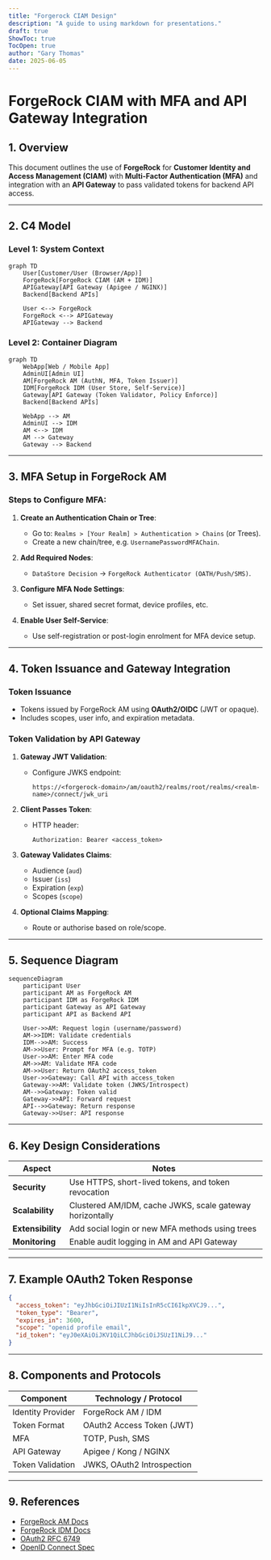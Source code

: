 ```yaml
---
title: "Forgerock CIAM Design"
description: "A guide to using markdown for presentations."
draft: true
ShowToc: true
TocOpen: true
author: "Gary Thomas"
date: 2025-06-05
---
```


# ForgeRock CIAM with MFA and API Gateway Integration

## 1. Overview

This document outlines the use of **ForgeRock** for **Customer Identity and Access Management (CIAM)** with **Multi-Factor Authentication (MFA)** and integration with an **API Gateway** to pass validated tokens for backend API access.

---

## 2. C4 Model

### Level 1: System Context

```mermaid
graph TD
    User[Customer/User (Browser/App)]
    ForgeRock[ForgeRock CIAM (AM + IDM)]
    APIGateway[API Gateway (Apigee / NGINX)]
    Backend[Backend APIs]

    User <--> ForgeRock
    ForgeRock <--> APIGateway
    APIGateway --> Backend
```

### Level 2: Container Diagram

```mermaid
graph TD
    WebApp[Web / Mobile App]
    AdminUI[Admin UI]
    AM[ForgeRock AM (AuthN, MFA, Token Issuer)]
    IDM[ForgeRock IDM (User Store, Self-Service)]
    Gateway[API Gateway (Token Validator, Policy Enforce)]
    Backend[Backend APIs]

    WebApp --> AM
    AdminUI --> IDM
    AM <--> IDM
    AM --> Gateway
    Gateway --> Backend
```

---

## 3. MFA Setup in ForgeRock AM

### Steps to Configure MFA:

1. **Create an Authentication Chain or Tree**:
   - Go to: `Realms > [Your Realm] > Authentication > Chains` (or Trees).
   - Create a new chain/tree, e.g. `UsernamePasswordMFAChain`.

2. **Add Required Nodes**:
   - `DataStore Decision` → `ForgeRock Authenticator (OATH/Push/SMS)`.

3. **Configure MFA Node Settings**:
   - Set issuer, shared secret format, device profiles, etc.

4. **Enable User Self-Service**:
   - Use self-registration or post-login enrolment for MFA device setup.

---

## 4. Token Issuance and Gateway Integration

### Token Issuance

- Tokens issued by ForgeRock AM using **OAuth2/OIDC** (JWT or opaque).
- Includes scopes, user info, and expiration metadata.

### Token Validation by API Gateway

1. **Gateway JWT Validation**:
   - Configure JWKS endpoint:
     ```
     https://<forgerock-domain>/am/oauth2/realms/root/realms/<realm-name>/connect/jwk_uri
     ```

2. **Client Passes Token**:
   - HTTP header:
     ```
     Authorization: Bearer <access_token>
     ```

3. **Gateway Validates Claims**:
   - Audience (`aud`)
   - Issuer (`iss`)
   - Expiration (`exp`)
   - Scopes (`scope`)

4. **Optional Claims Mapping**:
   - Route or authorise based on role/scope.

---

## 5. Sequence Diagram

```mermaid
sequenceDiagram
    participant User
    participant AM as ForgeRock AM
    participant IDM as ForgeRock IDM
    participant Gateway as API Gateway
    participant API as Backend API

    User->>AM: Request login (username/password)
    AM->>IDM: Validate credentials
    IDM-->>AM: Success
    AM->>User: Prompt for MFA (e.g. TOTP)
    User->>AM: Enter MFA code
    AM->>AM: Validate MFA code
    AM->>User: Return OAuth2 access_token
    User->>Gateway: Call API with access_token
    Gateway->>AM: Validate token (JWKS/Introspect)
    AM-->>Gateway: Token valid
    Gateway->>API: Forward request
    API-->>Gateway: Return response
    Gateway->>User: API response
```

---

## 6. Key Design Considerations

| Aspect         | Notes |
|----------------|-------|
| **Security**   | Use HTTPS, short-lived tokens, and token revocation |
| **Scalability**| Clustered AM/IDM, cache JWKS, scale gateway horizontally |
| **Extensibility**| Add social login or new MFA methods using trees |
| **Monitoring** | Enable audit logging in AM and API Gateway |

---

## 7. Example OAuth2 Token Response

```json
{
  "access_token": "eyJhbGciOiJIUzI1NiIsInR5cCI6IkpXVCJ9...",
  "token_type": "Bearer",
  "expires_in": 3600,
  "scope": "openid profile email",
  "id_token": "eyJ0eXAiOiJKV1QiLCJhbGciOiJSUzI1NiJ9..."
}
```

---

## 8. Components and Protocols

| Component         | Technology / Protocol        |
|------------------|------------------------------|
| Identity Provider| ForgeRock AM / IDM           |
| Token Format     | OAuth2 Access Token (JWT)    |
| MFA              | TOTP, Push, SMS              |
| API Gateway      | Apigee / Kong / NGINX        |
| Token Validation | JWKS, OAuth2 Introspection   |

---

## 9. References

- [ForgeRock AM Docs](https://backstage.forgerock.com/docs/am/)
- [ForgeRock IDM Docs](https://backstage.forgerock.com/docs/idm/)
- [OAuth2 RFC 6749](https://tools.ietf.org/html/rfc6749)
- [OpenID Connect Spec](https://openid.net/specs/openid-connect-core-1_0.html)
